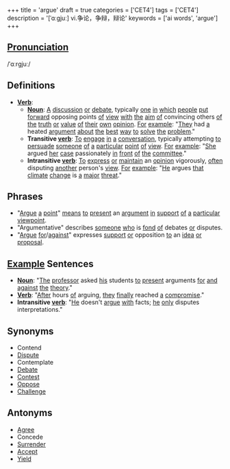 +++
title = 'argue'
draft = true
categories = ['CET4']
tags = ['CET4']
description = '[ˈɑːgjuː] vi.争论，争辩，辩论'
keywords = ['ai words', 'argue']
+++

## [Pronunciation](/en/post/pronunciation/)
/ˈɑːrɡjuː/

## Definitions
- **[Verb](/en/post/verb/)**: 
  - **[Noun](/en/post/noun/)**: [A](/en/post/a/) [discussion](/en/post/discussion/) [or](/en/post/or/) [debate](/en/post/debate/), typically [one](/en/post/one/) [in](/en/post/in/) [which](/en/post/which/) [people](/en/post/people/) [put](/en/post/put/) [forward](/en/post/forward/) opposing points [of](/en/post/of/) [view](/en/post/view/) [with](/en/post/with/) [the](/en/post/the/) [aim](/en/post/aim/) [of](/en/post/of/) convincing others [of](/en/post/of/) [the](/en/post/the/) [truth](/en/post/truth/) [or](/en/post/or/) [value](/en/post/value/) [of](/en/post/of/) [their](/en/post/their/) [own](/en/post/own/) [opinion](/en/post/opinion/). [For](/en/post/for/) [example](/en/post/example/): "[They](/en/post/they/) had [a](/en/post/a/) heated [argument](/en/post/argument/) [about](/en/post/about/) [the](/en/post/the/) [best](/en/post/best/) [way](/en/post/way/) [to](/en/post/to/) [solve](/en/post/solve/) [the](/en/post/the/) [problem](/en/post/problem/)."
  - **Transitive [verb](/en/post/verb/)**: [To](/en/post/to/) [engage](/en/post/engage/) [in](/en/post/in/) [a](/en/post/a/) [conversation](/en/post/conversation/), typically attempting [to](/en/post/to/) [persuade](/en/post/persuade/) [someone](/en/post/someone/) [of](/en/post/of/) [a](/en/post/a/) [particular](/en/post/particular/) [point](/en/post/point/) [of](/en/post/of/) [view](/en/post/view/). [For](/en/post/for/) [example](/en/post/example/): "[She](/en/post/she/) argued [her](/en/post/her/) [case](/en/post/case/) passionately [in](/en/post/in/) [front](/en/post/front/) [of](/en/post/of/) [the](/en/post/the/) [committee](/en/post/committee/)."
  - **Intransitive [verb](/en/post/verb/)**: [To](/en/post/to/) [express](/en/post/express/) [or](/en/post/or/) [maintain](/en/post/maintain/) an [opinion](/en/post/opinion/) vigorously, [often](/en/post/often/) disputing [another](/en/post/another/) person's [view](/en/post/view/). [For](/en/post/for/) [example](/en/post/example/): "[He](/en/post/he/) argues [that](/en/post/that/) [climate](/en/post/climate/) [change](/en/post/change/) is [a](/en/post/a/) [major](/en/post/major/) [threat](/en/post/threat/)."

## Phrases
- "[Argue](/en/post/argue/) [a](/en/post/a/) [point](/en/post/point/)" [means](/en/post/means/) [to](/en/post/to/) [present](/en/post/present/) an [argument](/en/post/argument/) [in](/en/post/in/) [support](/en/post/support/) [of](/en/post/of/) [a](/en/post/a/) [particular](/en/post/particular/) [viewpoint](/en/post/viewpoint/).
- "Argumentative" describes [someone](/en/post/someone/) [who](/en/post/who/) is [fond](/en/post/fond/) [of](/en/post/of/) debates [or](/en/post/or/) disputes.
- "[Argue](/en/post/argue/) [for](/en/post/for/)/[against](/en/post/against/)" expresses [support](/en/post/support/) [or](/en/post/or/) opposition [to](/en/post/to/) an [idea](/en/post/idea/) [or](/en/post/or/) [proposal](/en/post/proposal/).

## [Example](/en/post/example/) Sentences
- **[Noun](/en/post/noun/)**: "[The](/en/post/the/) [professor](/en/post/professor/) asked [his](/en/post/his/) students [to](/en/post/to/) [present](/en/post/present/) arguments [for](/en/post/for/) [and](/en/post/and/) [against](/en/post/against/) [the](/en/post/the/) [theory](/en/post/theory/)."
- **[Verb](/en/post/verb/)**: "[After](/en/post/after/) hours [of](/en/post/of/) arguing, [they](/en/post/they/) [finally](/en/post/finally/) reached [a](/en/post/a/) [compromise](/en/post/compromise/)."
- **Intransitive [verb](/en/post/verb/)**: "[He](/en/post/he/) doesn't [argue](/en/post/argue/) [with](/en/post/with/) facts; [he](/en/post/he/) [only](/en/post/only/) disputes interpretations."

## Synonyms
- Contend
- [Dispute](/en/post/dispute/)
- Contemplate
- [Debate](/en/post/debate/)
- [Contest](/en/post/contest/)
- [Oppose](/en/post/oppose/)
- [Challenge](/en/post/challenge/)

## Antonyms
- [Agree](/en/post/agree/)
- Concede
- [Surrender](/en/post/surrender/)
- [Accept](/en/post/accept/)
- [Yield](/en/post/yield/)
